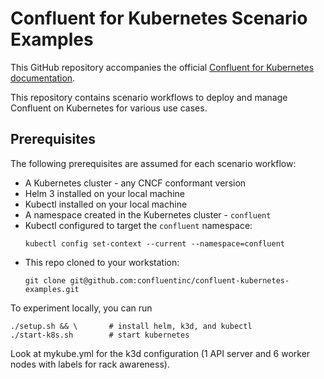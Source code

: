 # Confluent for Kubernetes Scenario Examples

This GitHub repository accompanies the official [Confluent for Kubernetes documentation](https://docs.confluent.io/operator/current/overview.html).

This repository contains scenario workflows to deploy and manage Confluent
on Kubernetes for various use cases.

## Prerequisites

The following prerequisites are assumed for each scenario workflow:

* A Kubernetes cluster - any CNCF conformant version
* Helm 3 installed on your local machine
* Kubectl installed on your local machine
* A namespace created in the Kubernetes cluster - `confluent`
* Kubectl configured to target the `confluent` namespace:
  ```
  kubectl config set-context --current --namespace=confluent
  ```
* This repo cloned to your workstation:
  ```
  git clone git@github.com:confluentinc/confluent-kubernetes-examples.git
  ```

To experiment locally, you can run 
  ```
  ./setup.sh && \       # install helm, k3d, and kubectl
  ./start-k8s.sh        # start kubernetes
  ```
Look at mykube.yml for the k3d configuration (1 API server and 6 worker nodes with labels for rack awareness).